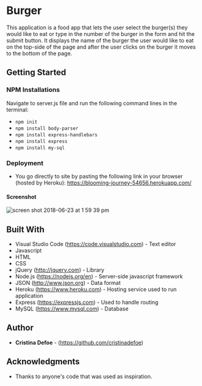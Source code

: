 # Burger

This application is a food app that lets the user select the burger(s) they would like to eat or type in the number of the burger in the form and hit the submit button. It displays the name of the burger the user would like to eat on the top-side of the page and after the user clicks on the burger it moves to the bottom of the page.

## Getting Started

### NPM Installations

Navigate to server.js file and run the following command lines in the terminal:

- `npm init`
- `npm install body-parser`
- `npm install express-handlebars`
- `npm install express`
- `npm install my-sql`

### Deployment 

* You go directly to site by pasting the following link in your browser (hosted by Heroku): https://blooming-journey-54656.herokuapp.com/

#### Screenshot

![screen shot 2018-06-23 at 1 59 39 pm](https://user-images.githubusercontent.com/35505038/41813172-c63c658a-76ed-11e8-9763-8d111ad1aeb3.png)

## Built With

* Visual Studio Code (https://code.visualstudio.com) - Text editor
* Javascript 
* HTML
* CSS
* jQuery (http://jquery.com) - Library
* Node.js (https://nodejs.org/en) - Server-side javascript framework
* JSON (http://www.json.org) - Data format 
* Heroku (https://www.heroku.com) - Hosting service used to run application
* Express (https://expressjs.com) - Used to handle routing
* MySQL (https://www.mysql.com) - Database

## Author

* **Cristina Defoe** - (https://github.com/cristinadefoe)

## Acknowledgments

* Thanks to anyone's code that was used as inspiration.